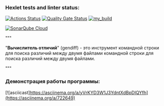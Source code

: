### Hexlet tests and linter status:
[![Actions Status](https://github.com/A-leks-andr/python-project-50/actions/workflows/hexlet-check.yml/badge.svg)](https://github.com/A-leks-andr/python-project-50/actions)
[![Quality Gate Status](https://sonarcloud.io/api/project_badges/measure?project=A-leks-andr_python-project-50&metric=alert_status)](https://sonarcloud.io/summary/new_code?id=A-leks-andr_python-project-50)
[![my_build](https://github.com/A-leks-andr/python-project-50/actions/workflows/my_build.yml/badge.svg)](https://github.com/A-leks-andr/python-project-50/actions/workflows/my_build.yml)

[![SonarQube Cloud](https://sonarcloud.io/images/project_badges/sonarcloud-light.svg)](https://sonarcloud.io/summary/new_code?id=A-leks-andr_python-project-50)

"""

"__Вычислитель отличий__" (gendiff) - это инструмент командной строки для поиска различий между двумя файлами командной строки для поиска различий между двумя файлами.

"""
### Демонстрация работы программы:
[![asciicast]https://asciinema.org/a/yVrKYD3W1J3YdntXdBpDlQYfh](https://asciinema.org/a/722649)